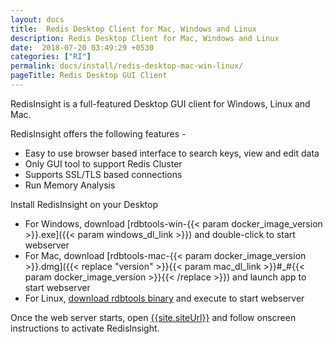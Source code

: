 ```yaml
---
layout: docs
title:  Redis Desktop Client for Mac, Windows and Linux
description: Redis Desktop Client for Mac, Windows and Linux
date:  2018-07-20 03:49:29 +0530
categories: ["RI"]
permalink: docs/install/redis-desktop-mac-win-linux/
pageTitle: Redis Desktop GUI Client
---
```

RedisInsight is a full-featured Desktop GUI client for Windows, Linux and Mac.

RedisInsight offers the following features -

* Easy to use browser based interface to search keys, view and edit data
* Only GUI tool to support Redis Cluster
* Supports SSL/TLS based connections
* Run Memory Analysis

Install RedisInsight on your Desktop

* For Windows, download [rdbtools-win-{{< param docker_image_version >}}.exe]({{< param windows_dl_link >}}) and double-click to start webserver
* For Mac, download [rdbtools-mac-{{< param docker_image_version >}}.dmg]({{< replace "version" >}}{{< param mac_dl_link >}}#_#{{< param docker_image_version >}}{{< /replace >}}) and launch app to start webserver
* For Linux, [download rdbtools binary](/docs/install/linux/) and execute to start webserver

Once the web server starts, open [{{site.siteUrl}}]({{site.siteUrl}}) and follow onscreen instructions to activate RedisInsight.
